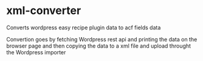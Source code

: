# xml-converter
Converts wordpress easy recipe plugin data to acf fields data

Convertion goes by fetching Wordpress rest api and printing the data on the browser page and then copying the data to a xml file
and upload throught the Wordpress importer
